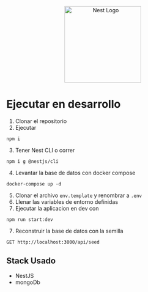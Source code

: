 <p align="center">
  <a href="http://nestjs.com/" target="blank"><img src="https://nestjs.com/img/logo-small.svg" width="200" alt="Nest Logo" /></a>
</p>

# Ejecutar en desarrollo
1. Clonar el repositorio
2. Ejecutar
```
npm i
```
3. Tener Nest CLI o correr
```
npm i g @nestjs/cli
```
4. Levantar la base de datos con docker compose
```
docker-compose up -d
```
5. Clonar el archivo ```env.template```  y renombrar a ```.env```
6. Llenar las variables de entorno definidas
7. Ejecutar la aplicacion en dev con 
```
npm run start:dev
```
7. Reconstruir la base de datos con la semilla
```
GET http://localhost:3000/api/seed
```
## Stack Usado
* NestJS
* mongoDb